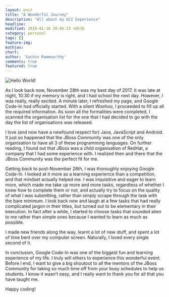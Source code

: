 ```yaml
---
layout: post
title: "A Wonderful Journey"
description: "All about my GCI Experience"
headline: 
modified: 2018-01-18 20:06:23 +0530
category: personal
tags: []
feature-img: 
mathjax: 
chart: 
author: 'Sachin Rammoorthy'
comments: true
featured: true
---
```


![Hello World!](http://clickrightng.com/wp-content/uploads/2017/06/hello-world.jpg)

As I look back now, November 28th was my best day of 2017. It was late at night, 10:30 if my memory is right, and I had school the next day. However, I was really, really excited. A minute later, I refreshed my page, and Google Code-In had officially started. With a silent _Woohoo_, I proceeded to fill up all the required information. As soon all the formalities were completed, I scanned the organisation list for the one that I had decided to go with the day the list of organisations was released. 

I love (and now have a newfound respect for) Java, JavaScript and Android. It just so happened that the JBoss Community was one of the only organisation to have all 3 of these programming languages. On further reading, I found out that JBoss was a child organisation of RedHat, a company that I had some experience with. I realized then and there that the JBoss Community was the perfect fit for me. 

Getting _back_ to post-November 28th, I was thoroughly enjoying Google Code-In. I looked at it more as a learning experience than a competition, and that mindset actually helped me. I was inquisitive and eager to learn more, which made me take up more and more tasks, regardless of whether I knew how to complete them or not, and actually try to focus on the quality of what I was submitting, rather than simply scrape through the task with the bare minimum. I look back now and laugh at a few tasks that had really complicated jargon in their titles, but turned out to be elementary in their execution. In fact after a while, I started to choose tasks that sounded alien to me rather than simple ones because I wanted to learn as much as possible.

I made new friends along the way, learnt a lot of new stuff, and spent a lot of time bent over my computer screen. Naturally, I loved every single second of it.

In conclusion, Google Code-In was one of the biggest fun and learning experience of my life. I truly will others to experience this wonderful event.
Before I end, I want to give a big shoutout to all the mentors of the JBoss Community for taking so much time off from your busy schedules to help us students. I know it wasn’t easy, and I really want to thank you for all that you have taught me.

Happy coding!
